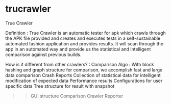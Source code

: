 # trucrawler
True Crawler 


Definition : 
True Crawler is an automatic tester for apk which crawls through the APK file provided and creates and executes tests in a self-sustainable automated fashion application and provides results. It will scan through the app in an automated way and provide us the statistical and intelligent comparison against previous builds. 

How is it different from other crawlers? :
Comparison Algo : With block hashing and graph structure for comparison, we accomplish fast and large data comparison
Crash Reports
Collection of statistical data for intelligent modification of expected data 
Performance results
Configurations for user specific data
Tree structure for result with snapshot



>> GUI structure
>> Comparison 
>> Crawler
>> Reporter
